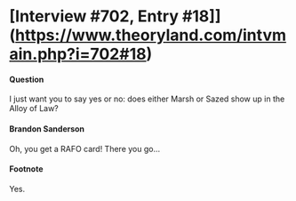 # [Interview #702, Entry #18]](https://www.theoryland.com/intvmain.php?i=702#18)

#### Question

I just want you to say yes or no: does either Marsh or Sazed show up in the Alloy of Law?

#### Brandon Sanderson

Oh, you get a RAFO card! There you go...

#### Footnote

Yes.

